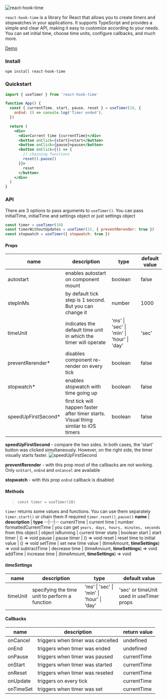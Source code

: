 ![react-hook-time](https://github.com/dancheskus/react-hook-time/assets/35524994/ec15bc66-8213-4f80-9b74-c30ac41f3673)


`react-hook-time` is a library for React that allows you to create timers and stopwatches in your applications. It supports TypeScript and provides a simple and clear API, making it easy to customize according to your needs. You can set initial time, choose time units, configure callbacks, and much more.

[Demo](https://gg66l2.csb.app/)

### Install

    npm install react-hook-time

### Quickstart

```jsx
import { useTimer } from 'react-hook-time'

function App() {
  const { currentTime, start, pause, reset } = useTimer(10, {
    onEnd: () => console.log('Timer ended'),
  })

  return (
    <div>
      <div>Current time {currentTime}</div>
      <button onClick={start}>start</button>
      <button onClick={pause}>pause</button>
      <button onClick={() => {
        // chaining functions
        reset().pause()
      }}>
        reset
      </button>
    </div>
  )
}
```

### API
There are 3 options to pass arguments to `useTimer()`. You can pass initialTime, initialTime and settings object or just settings object
```js
const timer = useTimer(10)
const timerWithoutUpdates = useTimer(15, { preventRerender: true })
const stopwatch = useTimer({ stopwatch: true })
```

#### Props
**name** | **description**  | **type** | **default value**
--|--|--|--
autostart | enables autostart on component mount | boolean | false
stepInMs | by default tick step is 1 second. But you can change it | number | 1000
timeUnit | indicates the default time unit in which the timer will operate | 'ms'  \|  'sec'  \|  'min'  \|  'hour'  \|  'day' | 'sec'
preventRerender* | disables component re-render on every tick | boolean | false
stopwatch* | enables stopwatch with time going up | boolean | false
speedUpFirstSecond* | first tick will happen faster after timer starts. Visual thing similar to iOS timers | boolean | false

**speedUpFirstSecond** - сompare the two sides. In both cases, the 'start' button was clicked simultaneously. However, on the right side, the timer visually starts faster.
![speedUpFirstSecond](https://github.com/dancheskus/react-hook-time/assets/35524994/40b10c46-7093-4504-b6e3-98ff4938e924)




**preventRerender** - with this prop most of the callbacks are not working. Only `onStart`, `onEnd` and `onCancel` are available

**stopwatch** - with this prop `onEnd` callback is disabled

#### Methods
> `const timer = useTimer(10)`

`timer` returns some values and functions. You can use them separately `timer.start()` or chain them if required `timer.reset().pause()`
**name** | **description**  | **type**
--|--|--
currentTime | current time | number
formattedCurrentTime | you can get `years, days, hours, minutes, seconds` from this object | object
isRunning | current timer state | boolean
start | start timer | () => void
pause | pause timer | () => void
reset | reset time to initial value | () => void
setTime | set new time value | (timeAmount, **timeSettings**) => void
subtractTime | decrease time | (timeAmount, **timeSettings**) => void
addTime | increase time | (timeAmount, **timeSettings**) => void

#### *timeSettings*
**name** | **description**  | **type** | **default value**
--|--|--|--
timeUnit | specifying the time unit to perform a function |  'ms'  \|  'sec'  \|  'min'  \|  'hour'  \|  'day' | 'sec' or timeUnit used in useTimer props

#### Callbacks
**name** | **description**  | **return value**
--|--|--
onCancel | triggers when timer was cancelled | undefined
onEnd | triggers when timer was ended | undefined
onPause | triggers when timer was paused | currentTime
onStart | triggers when timer was started | currentTime
onReset | triggers when timer was reseted | currentTime
onUpdate | triggers on every tick | currentTime
onTimeSet | triggers when timer was set | currentTime
